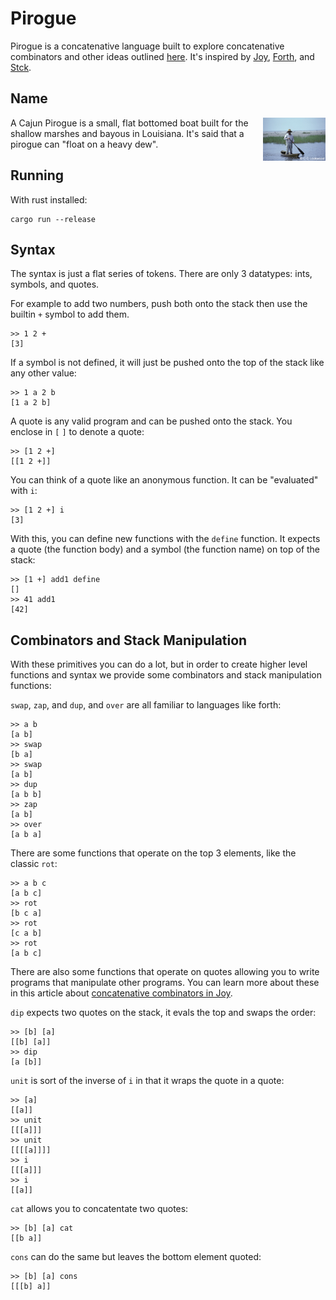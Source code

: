 # Pirogue

Pirogue is a concatenative language built to explore concatenative combinators and other ideas outlined [here](https://hypercubed.github.io/joy/joy.html). It's inspired by [Joy](https://wiki.c2.com/?JoyLanguage), [Forth](https://wiki.c2.com/?ForthLanguage), and [Stck](https://github.com/teodoran/stck).

## Name

<img align="right" width="100" src="pirogue.jpg">

A Cajun Pirogue is a small, flat bottomed boat built for the shallow marshes and bayous in Louisiana. It's said that a pirogue can "float on a heavy dew".

## Running

With rust installed:

```
cargo run --release
```

## Syntax

The syntax is just a flat series of tokens. There are only 3 datatypes: ints, symbols, and quotes.


For example to add two numbers, push both onto the stack then use the builtin `+` symbol to add them.

```
>> 1 2 +
[3]
```

If a symbol is not defined, it will just be pushed onto the top of the stack like any other value:

```
>> 1 a 2 b
[1 a 2 b]
```

A quote is any valid program and can be pushed onto the stack. You enclose in `[` `]` to denote a quote:

```
>> [1 2 +]
[[1 2 +]]
```

You can think of a quote like an anonymous function. It can be "evaluated" with `i`:

```
>> [1 2 +] i
[3]
```

With this, you can define new functions with the `define` function. It expects a quote (the function body) and a symbol (the function name) on top of the stack:

```
>> [1 +] add1 define
[]
>> 41 add1
[42]
```

## Combinators and Stack Manipulation

With these primitives you can do a lot, but in order to create higher level functions and syntax we provide some combinators and stack manipulation functions:

`swap`, `zap`, and `dup`, and `over` are all familiar to languages like forth:

```
>> a b
[a b]
>> swap
[b a]
>> swap
[a b]
>> dup
[a b b]
>> zap
[a b]
>> over
[a b a]
```

There are some functions that operate on the top 3 elements, like the classic `rot`:

```
>> a b c
[a b c]
>> rot
[b c a]
>> rot
[c a b]
>> rot
[a b c]
```

There are also some functions that operate on quotes allowing you to write programs that
manipulate other programs. You can learn more about these in this article about [concatenative combinators in Joy](http://tunes.org/~iepos/joy.html).

`dip` expects two quotes on the stack, it evals the top and swaps the order: 

```
>> [b] [a]
[[b] [a]]
>> dip
[a [b]]
```

`unit` is sort of the inverse of `i` in that it wraps the quote in a quote:

```
>> [a]
[[a]]
>> unit
[[[a]]]
>> unit
[[[[a]]]]
>> i
[[[a]]]
>> i
[[a]]
```

`cat` allows you to concatentate two quotes:

```
>> [b] [a] cat
[[b a]]
```

`cons` can do the same but leaves the bottom element quoted:

```
>> [b] [a] cons
[[[b] a]]
```

